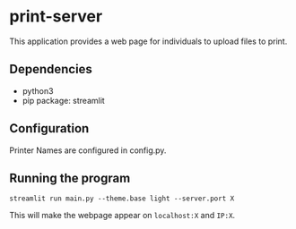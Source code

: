 # print-server

This application provides a web page for individuals to upload files to print.

## Dependencies

- python3
- pip package: streamlit

## Configuration

Printer Names are configured in config.py.

## Running the program

`streamlit run main.py --theme.base light --server.port X`

This will make the webpage appear on `localhost:X` and `IP:X`.
